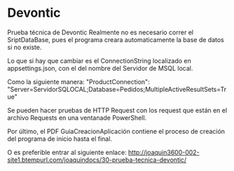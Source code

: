 # Devontic
 Prueba técnica de Devontic
Realmente no es necesario correr el SriptDataBase, pues el programa creara automaticamente la base de datos si no existe.

Lo que si hay que cambiar es el ConnectionString localizado en appsettings.json, con el del nombre del Servidor de MSQL local.

Como la siguiente manera:
    "ProductConnection": "Server=ServidorSQLOCAL;Database=Pedidos;MultipleActiveResultSets=True"


Se pueden hacer pruebas de HTTP Request con los request que están en el archivo Requests en una ventanade PowerShell.

Por último, el PDF GuiaCreacionAplicación contiene el proceso de creación del programa de inicio hasta el final.

O es preferible entrar al siguiente enlace:
http://joaquin3600-002-site1.btempurl.com/joaquindocs/30-prueba-tecnica-devontic/